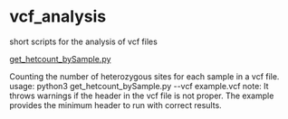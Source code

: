 # vcf_analysis
short scripts for the analysis of vcf files

[get_hetcount_bySample.py](https://github.com/susefranssen/vcf_analysis.git/get_hetcount_bySample.py)

Counting the number of heterozygous sites for each sample in a vcf file. 
usage: python3 get_hetcount_bySample.py --vcf example.vcf
note: It throws warnings if the header in the vcf file is not proper. The example provides the minimum header to run with correct results.



